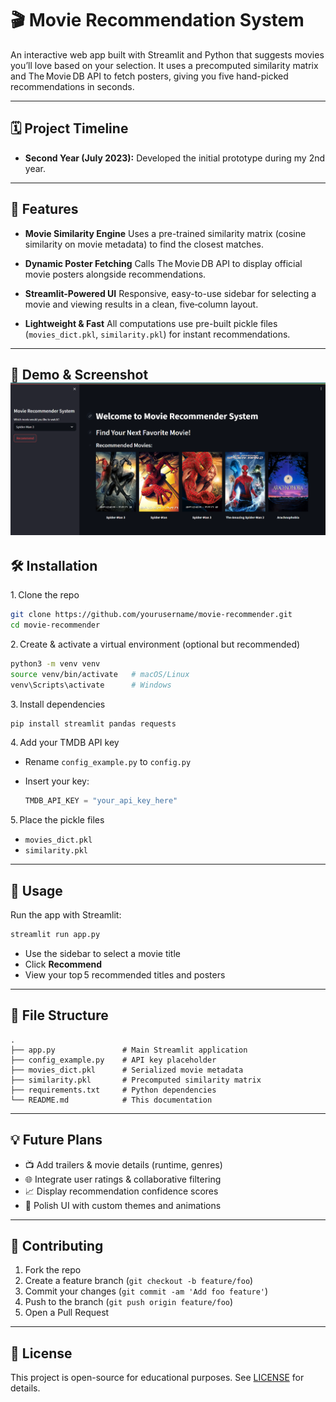 # 🎬 Movie Recommendation System

An interactive web app built with Streamlit and Python that suggests movies you’ll love based on your selection. It uses a precomputed similarity matrix and The Movie DB API to fetch posters, giving you five hand-picked recommendations in seconds.

---

## 🗓️ Project Timeline

* **Second Year (July 2023):** Developed the initial prototype during my 2nd year.

---

## 🧠 Features

* **Movie Similarity Engine**
  Uses a pre-trained similarity matrix (cosine similarity on movie metadata) to find the closest matches.

* **Dynamic Poster Fetching**
  Calls The Movie DB API to display official movie posters alongside recommendations.

* **Streamlit-Powered UI**
  Responsive, easy-to-use sidebar for selecting a movie and viewing results in a clean, five‑column layout.

* **Lightweight & Fast**
  All computations use pre-built pickle files (`movies_dict.pkl`, `similarity.pkl`) for instant recommendations.

---
📸 Demo & Screenshot
![App Screenshot](screenshot.png)
---

## 🛠️ Installation

1. Clone the repo

```bash
git clone https://github.com/yourusername/movie-recommender.git
cd movie-recommender
```

2. Create & activate a virtual environment (optional but recommended)

```bash
python3 -m venv venv
source venv/bin/activate   # macOS/Linux
venv\Scripts\activate      # Windows
```

3. Install dependencies

```bash
pip install streamlit pandas requests
```

4. Add your TMDB API key

* Rename `config_example.py` to `config.py`
* Insert your key:

  ```python
  TMDB_API_KEY = "your_api_key_here"
  ```

5. Place the pickle files

* `movies_dict.pkl`
* `similarity.pkl`

---

## 🚀 Usage

Run the app with Streamlit:

```bash
streamlit run app.py
```

* Use the sidebar to select a movie title
* Click **Recommend**
* View your top 5 recommended titles and posters

---

## 📁 File Structure

```
.
├── app.py               # Main Streamlit application
├── config_example.py    # API key placeholder
├── movies_dict.pkl      # Serialized movie metadata
├── similarity.pkl       # Precomputed similarity matrix
├── requirements.txt     # Python dependencies
└── README.md            # This documentation
```

---

## 💡 Future Plans

* 📺 Add trailers & movie details (runtime, genres)
* 🌐 Integrate user ratings & collaborative filtering
* 📈 Display recommendation confidence scores
* 🎨 Polish UI with custom themes and animations

---

## 🤝 Contributing

1. Fork the repo
2. Create a feature branch (`git checkout -b feature/foo`)
3. Commit your changes (`git commit -am 'Add foo feature'`)
4. Push to the branch (`git push origin feature/foo`)
5. Open a Pull Request

---

## 📜 License

This project is open-source for educational purposes. See [LICENSE](LICENSE) for details.

